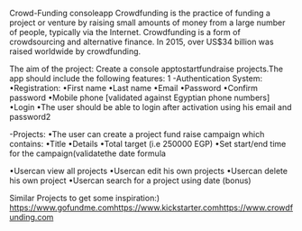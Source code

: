 Crowd-Funding consoleapp
Crowdfunding is the practice of funding a project or venture by raising small amounts of money from a large number of people, typically via the Internet. Crowdfunding is  a form of crowdsourcing and alternative finance. In 2015, over US$34 billion was raised worldwide by crowdfunding. 

The aim of the project: 
Create a console apptostartfundraise projects.The app should include the following features:
1 -Authentication System:
•Registration:
  •First name
  •Last name
  •Email
  •Password
  •Confirm password
  •Mobile phone [validated against Egyptian phone numbers]
  •Login
  •The user should be able to login after activation using his email and password2 

-Projects:
•The user can create a project fund raise campaign which contains:
  •Title
  •Details
  •Total target (i.e 250000 EGP)
  •Set start/end time for the campaign(validatethe date formula

•Usercan view all projects
•Usercan edit his own projects
•Usercan delete his own project
•Usercan search for a project using date (bonus)

Similar Projects to get some inspiration:)
https://www.gofundme.comhttps://www.kickstarter.comhttps://www.crowdfunding.com